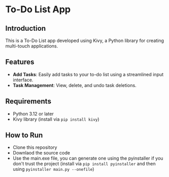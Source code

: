 # To-Do List App

## Introduction

This is a To-Do List app developed using Kivy, a Python library for creating multi-touch applications.

## Features

- **Add Tasks**: Easily add tasks to your to-do list using a streamlined input interface.
- **Task Management**: View, delete, and undo task deletions.

## Requirements

- Python 3.12 or later
- Kivy library (install via `pip install kivy`)

## How to Run

- Clone this repository
- Downlaod the source code
- Use the main.exe file, you can generate one using the pyinstaller if you don't trust the project (install via `pip install pyinstaller` and then using `pyinstaller main.py --onefile`)



